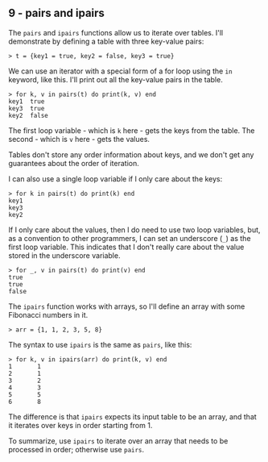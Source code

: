 ## 9 - pairs and ipairs

<!-- 9.1 pairs -->

The `pairs` and `ipairs` functions allow us to iterate over
tables.
I'll demonstrate by defining a table with three key-value pairs:

    > t = {key1 = true, key2 = false, key3 = true}

We can use an iterator with a special form of a for loop using
the `in` keyword, like this. I'll print out all the key-value
pairs in the table.

    > for k, v in pairs(t) do print(k, v) end
    key1  true
    key3  true
    key2  false

The first loop variable - which is `k` here - gets the keys
from the table.
The second - which is `v` here - gets the values.

Tables don't store any order information about keys, and
we don't get any guarantees about the order of iteration.

I can also use a single loop variable if I only care about
the keys:

    > for k in pairs(t) do print(k) end
    key1
    key3
    key2

If I only care about the values, then I do need to use two
loop variables, but, as a convention to other programmers,
I can set an underscore (`_`) as the first loop variable.
This indicates that I don't really care about the value stored
in the underscore variable.

    > for _, v in pairs(t) do print(v) end
    true
    true
    false

<!-- 9.2 ipairs -->

The `ipairs` function works with arrays, so I'll define an
array with some Fibonacci numbers in it.

    > arr = {1, 1, 2, 3, 5, 8}

The syntax to use `ipairs` is the same as `pairs`, like this:

    > for k, v in ipairs(arr) do print(k, v) end
    1       1
    2       1
    3       2
    4       3
    5       5
    6       8

The difference is that `ipairs` expects its input table to
be an array, and that it iterates over keys in order starting
from 1.

To summarize, use `ipairs` to iterate over an array that needs
to be processed in order; otherwise use `pairs`.
